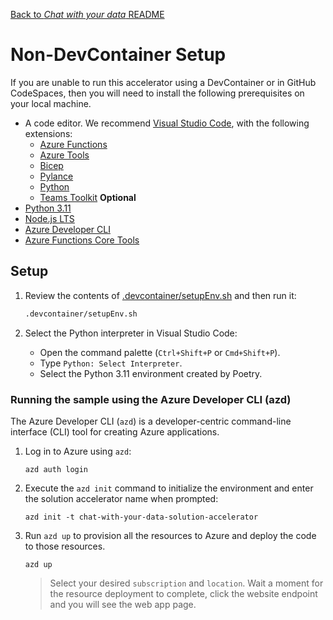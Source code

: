 [Back to *Chat with your data* README](../README.md)

# Non-DevContainer Setup

If you are unable to run this accelerator using a DevContainer or in GitHub CodeSpaces, then you will need to install the following prerequisites on your local machine.

- A code editor. We recommend [Visual Studio Code](https://code.visualstudio.com/), with the following extensions:
  - [Azure Functions](https://marketplace.visualstudio.com/items?itemName=ms-azuretools.vscode-azurefunctions)
  - [Azure Tools](https://marketplace.visualstudio.com/items?itemName=ms-vscode.vscode-node-azure-pack)
  - [Bicep](https://marketplace.visualstudio.com/items?itemName=ms-azuretools.vscode-bicep)
  - [Pylance](https://marketplace.visualstudio.com/items?itemName=ms-python.vscode-pylance)
  - [Python](https://marketplace.visualstudio.com/items?itemName=ms-python.python)
  - [Teams Toolkit](https://marketplace.visualstudio.com/items?itemName=TeamsDevApp.ms-teams-vscode-extension) **Optional**
- [Python 3.11](https://www.python.org/downloads/release/python-3119/)
- [Node.js LTS](https://nodejs.org/en)
- [Azure Developer CLI](https://learn.microsoft.com/en-us/azure/developer/azure-developer-cli/install-azd)
- [Azure Functions Core Tools](https://docs.microsoft.com/en-us/azure/azure-functions/functions-run-local)

## Setup

1. Review the contents of [.devcontainer/setupEnv.sh](../.devcontainer/setupEnv.sh) and then run it:

    ```bash
    .devcontainer/setupEnv.sh
    ```

1. Select the Python interpreter in Visual Studio Code:

    - Open the command palette (`Ctrl+Shift+P` or `Cmd+Shift+P`).
    - Type `Python: Select Interpreter`.
    - Select the Python 3.11 environment created by Poetry.

### Running the sample using the Azure Developer CLI (azd)

The Azure Developer CLI (`azd`) is a developer-centric command-line interface (CLI) tool for creating Azure applications.

1. Log in to Azure using `azd`:

    ```
    azd auth login
    ```

1. Execute the `azd init` command to initialize the environment and enter the solution accelerator name when prompted:

    ```
    azd init -t chat-with-your-data-solution-accelerator
    ```

1. Run `azd up` to provision all the resources to Azure and deploy the code to those resources.

    ```
    azd up
    ```

    > Select your desired `subscription` and `location`. Wait a moment for the resource deployment to complete, click the website endpoint and you will see the web app page.
